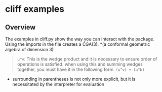 # cliff examples

## Overview

The examples in cliff.py show the way you can interact with the package. Using the imports in the file creates a CGA(3). *(a conformal geometric algebra of dimension 3)


> `u^v`: This is the wedge product and it is necessary to ensure order of operations is satisfied. when using this and summing wedges together, you must have it in the following form. `(u^v) + (a^b)`
 - surrounding in parentheses is not only more explicit, but it is necessitated by the interpreter for evaluation